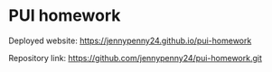 # PUI homework

Deployed website: https://jennypenny24.github.io/pui-homework

Repository link: https://github.com/jennypenny24/pui-homework.git
